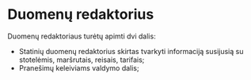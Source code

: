 # Duomenų redaktorius

Duomenų redaktoriaus turėtų apimti dvi dalis:

- Statinių duomenų redaktorius skirtas tvarkyti informaciją susijusią su stotelėmis, maršrutais, reisais, tarifais;
- Pranešimų keleiviams valdymo dalis;
